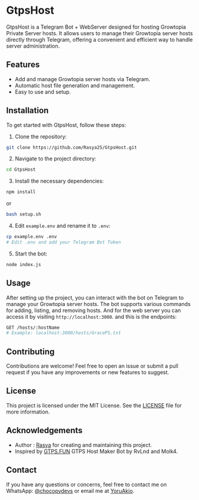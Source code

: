 # GtpsHost

GtpsHost is a Telegram Bot + WebServer designed for hosting Growtopia Private Server hosts. It allows users to manage their Growtopia server hosts directly through Telegram, offering a convenient and efficient way to handle server administration.

## Features

-   Add and manage Growtopia server hosts via Telegram.
-   Automatic host file generation and management.
-   Easy to use and setup.

## Installation

To get started with GtpsHost, follow these steps:

1. Clone the repository:

```sh
git clone https://github.com/Rasya25/GtpsHost.git
```

2. Navigate to the project directory:

```sh
cd GtpsHost
```

3. Install the necessary dependencies:

```sh
npm install
```
or
```sh
bash setup.sh
```
4. Edit `example.env` and rename it to `.env`:

```sh
cp example.env .env
# Edit .env and add your Telegram Bot Token
```

5. Start the bot:

```sh
node index.js
```

## Usage

After setting up the project, you can interact with the bot on Telegram to manage your Growtopia server hosts. The bot supports various commands for adding, listing, and removing hosts. And for the web server you can access it by visiting `http://localhost:3000`. and this is the endpoints:

```sh
GET /hosts/:hostName
# Example: localhost:3000/hosts/GracePS.txt

```

## Contributing

Contributions are welcome! Feel free to open an issue or submit a pull request if you have any improvements or new features to suggest.

## License

This project is licensed under the MIT License. See the [LICENSE](LICENSE) file for more information.

## Acknowledgements

-   Author : [Rasya](https://github.com/Rasya25) for creating and maintaining this project.
-   Inspired by [GTPS.FUN](https://t.me/GTPSHostMaker_bot) GTPS Host Maker Bot by RvLnd and Molk4.

## Contact

If you have any questions or concerns, feel free to contact me on WhatsApp: [@chocopydevs](https://wa.me/6285791346128) or email me at [YoruAkio](mailto:contact@rasyafs.me).
